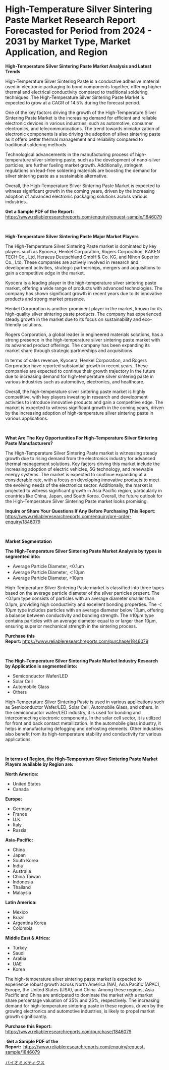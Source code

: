 <p><h1>High-Temperature Silver Sintering Paste Market Research Report Forecasted for Period from 2024 -  2031 by Market Type, Market Application, and Region</h1></p><p><strong>High-Temperature Silver Sintering Paste Market Analysis and Latest Trends</strong></p>
<p><p>High-Temperature Silver Sintering Paste is a conductive adhesive material used in electronic packaging to bond components together, offering higher thermal and electrical conductivity compared to traditional soldering techniques. The High-Temperature Silver Sintering Paste Market is expected to grow at a CAGR of 14.5% during the forecast period. </p><p>One of the key factors driving the growth of the High-Temperature Silver Sintering Paste Market is the increasing demand for efficient and reliable electronic devices in various industries, such as automotive, consumer electronics, and telecommunications. The trend towards miniaturization of electronic components is also driving the adoption of silver sintering paste as it offers better thermal management and reliability compared to traditional soldering methods.</p><p>Technological advancements in the manufacturing process of high-temperature silver sintering paste, such as the development of nano-silver particles, are further fueling market growth. Additionally, stringent regulations on lead-free soldering materials are boosting the demand for silver sintering paste as a sustainable alternative.</p><p>Overall, the High-Temperature Silver Sintering Paste Market is expected to witness significant growth in the coming years, driven by the increasing adoption of advanced electronic packaging solutions across various industries.</p></p>
<p><strong>Get a Sample PDF of the Report:&nbsp;</strong> <a href="https://www.reliableresearchreports.com/enquiry/request-sample/1846079">https://www.reliableresearchreports.com/enquiry/request-sample/1846079</a></p>
<p>&nbsp;</p>
<p><strong>High-Temperature Silver Sintering Paste Major Market Players</strong></p>
<p><p>The High-Temperature Silver Sintering Paste market is dominated by key players such as Kyocera, Henkel Corporation, Rogers Corporation, KAKEN TECH Co., Ltd, Heraeus Deutschland GmbH & Co. KG, and Nihon Superior Co., Ltd. These companies are actively involved in research and development activities, strategic partnerships, mergers and acquisitions to gain a competitive edge in the market.</p><p>Kyocera is a leading player in the high-temperature silver sintering paste market, offering a wide range of products with advanced technologies. The company has shown significant growth in recent years due to its innovative products and strong market presence.</p><p>Henkel Corporation is another prominent player in the market, known for its high-quality silver sintering paste products. The company has experienced steady growth in the market due to its focus on sustainability and eco-friendly solutions.</p><p>Rogers Corporation, a global leader in engineered materials solutions, has a strong presence in the high-temperature silver sintering paste market with its advanced product offerings. The company has been expanding its market share through strategic partnerships and acquisitions.</p><p>In terms of sales revenue, Kyocera, Henkel Corporation, and Rogers Corporation have reported substantial growth in recent years. These companies are expected to continue their growth trajectory in the future due to increasing demand for high-temperature silver sintering paste in various industries such as automotive, electronics, and healthcare.</p><p>Overall, the high-temperature silver sintering paste market is highly competitive, with key players investing in research and development activities to introduce innovative products and gain a competitive edge. The market is expected to witness significant growth in the coming years, driven by the increasing adoption of high-temperature silver sintering paste in various applications.</p></p>
<p>&nbsp;</p>
<p><strong>What Are The Key Opportunities For High-Temperature Silver Sintering Paste Manufacturers?</strong></p>
<p><p>The High-Temperature Silver Sintering Paste market is witnessing steady growth due to rising demand from the electronics industry for advanced thermal management solutions. Key factors driving this market include the increasing adoption of electric vehicles, 5G technology, and renewable energy systems. The market is expected to continue expanding at a considerable rate, with a focus on developing innovative products to meet the evolving needs of the electronics sector. Additionally, the market is projected to witness significant growth in Asia Pacific region, particularly in countries like China, Japan, and South Korea. Overall, the future outlook for the High-Temperature Silver Sintering Paste market looks promising.</p></p>
<p><strong>Inquire or Share Your Questions If Any Before Purchasing This Report:</strong> <a href="https://www.reliableresearchreports.com/enquiry/pre-order-enquiry/1846079">https://www.reliableresearchreports.com/enquiry/pre-order-enquiry/1846079</a></p>
<p>&nbsp;</p>
<p><strong>Market Segmentation</strong></p>
<p><strong>The High-Temperature Silver Sintering Paste Market Analysis by types is segmented into:</strong></p>
<p><ul><li>Average Particle Diameter, <0.1μm</li><li>Average Particle Diameter, ＜10μm</li><li>Average Particle Diameter, ≥10μm</li></ul></p>
<p><p>High-Temperature Silver Sintering Paste market is classified into three types based on the average particle diameter of the silver particles present. The <0.1μm type consists of particles with an average diameter smaller than 0.1μm, providing high conductivity and excellent bonding properties. The ＜10μm type includes particles with an average diameter below 10μm, offering a balance between conductivity and bonding strength. The ≥10μm type contains particles with an average diameter equal to or larger than 10μm, ensuring superior mechanical strength in the sintering process.</p></p>
<p><strong>Purchase this Report:&nbsp;</strong><a href="https://www.reliableresearchreports.com/purchase/1846079">https://www.reliableresearchreports.com/purchase/1846079</a></p>
<p>&nbsp;</p>
<p><strong>The High-Temperature Silver Sintering Paste Market Industry Research by Application is segmented into:</strong></p>
<p><ul><li>Semiconductor Wafer/LED</li><li>Solar Cell</li><li>Automobile Glass</li><li>Others</li></ul></p>
<p><p>High-Temperature Silver Sintering Paste is used in various applications such as Semiconductor Wafer/LED, Solar Cell, Automobile Glass, and others. In the semiconductor wafer/LED industry, it is used for bonding and interconnecting electronic components. In the solar cell sector, it is utilized for front and back contact metallization. In the automobile glass industry, it helps in manufacturing defogging and defrosting elements. Other industries also benefit from its high-temperature stability and conductivity for various applications.</p></p>
<p>&nbsp;</p>
<p><strong>In terms of Region, the High-Temperature Silver Sintering Paste Market Players available by Region are:</strong></p>
<p>
    <p> <strong> North America: </strong>
        <ul>
            <li>United States</li>
            <li>Canada</li>
        </ul>
        </p> 
    <p> <strong> Europe: </strong>
        <ul>
            <li>Germany</li>
            <li>France</li>
            <li>U.K.</li>
            <li>Italy</li>
            <li>Russia</li>
        </ul>
        </p> 
    <p> <strong> Asia-Pacific: </strong>
        <ul>
            <li>China</li>
            <li>Japan</li>
            <li>South Korea</li>
            <li>India</li>
            <li>Australia</li>
            <li>China Taiwan</li>
            <li>Indonesia</li>
            <li>Thailand</li>
            <li>Malaysia</li>
        </ul>
        </p> 
    <p> <strong> Latin America: </strong>
        <ul>
            <li>Mexico</li>
            <li>Brazil</li>
            <li>Argentina Korea</li>
            <li>Colombia</li>
        </ul>
        </p> 
    <p> <strong> Middle East & Africa: </strong>
        <ul>
            <li>Turkey</li>
            <li>Saudi</li>
            <li>Arabia</li>
            <li>UAE</li>
            <li>Korea</li>
        </ul>
    </p>
    </p>
<p><p>The high-temperature silver sintering paste market is expected to experience robust growth across North America (NA), Asia Pacific (APAC), Europe, the United States (USA), and China. Among these regions, Asia Pacific and China are anticipated to dominate the market with a market share percentage valuation of 35% and 25%, respectively. The increasing demand for high-temperature sintering paste in these regions, driven by the growing electronics and automotive industries, is likely to propel market growth significantly.</p></p>
<p><strong>Purchase this Report: </strong><a href="https://www.reliableresearchreports.com/purchase/1846079">https://www.reliableresearchreports.com/purchase/1846079</a></p>
<p>&nbsp;<strong>Get a Sample PDF of the Report:&nbsp;&nbsp;</strong><a href="https://www.reliableresearchreports.com/enquiry/request-sample/1846079">https://www.reliableresearchreports.com/enquiry/request-sample/1846079</a></p>
<p><strong></strong></p>
<p><p><a href="https://github.com/mohamedbakry57/Market-Research-Report-List-3/blob/main/79728421532.md">バイオミメティクス</a></p></p>